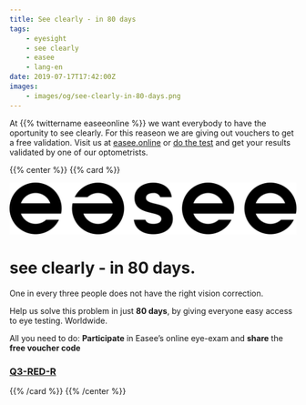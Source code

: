 ```yaml
---
title: See clearly - in 80 days
tags:
    - eyesight
    - see clearly
    - easee
    - lang-en
date: 2019-07-17T17:42:00Z
images:
    - images/og/see-clearly-in-80-days.png
---
```


At {{% twittername easeeonline %}} we want everybody to have the oportunity to see clearly. For this reaseon we are giving
out vouchers to get a free validation. Visit us at [easee.online](https://www.easee.online/en/) or
[do the test](https://easee.online/start/refraction?voucher_code=Q3-RED-R) and get your results validated by one of
our optometrists.

{{% center %}}
{{% card %}}

![easee logo](images/easee-logo.svg)

see clearly - in 80 days.
===

One in every three people does not have the right vision correction.

Help us solve this problem in just **80 days**, by giving everyone easy access to eye testing. Worldwide.

All you need to do: **Participate** in Easee’s online eye-exam and **share** the **free voucher code**

### [Q3-RED-R](https://easee.online/start/refraction?voucher_code=Q3-RED-R)

{{% /card %}}
{{% /center %}}
